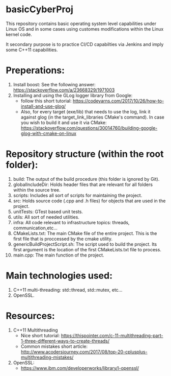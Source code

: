 # basicCyberProj
This repository contains basic operating system level capabilities under Linux OS and in some cases using customes modifications within the Linux kernel code.

It secondary purpose is to practice CI/CD capabilties via Jenkins and imply some C++11 capabilities. 

# Preperations:
1. Install boost: See the following answer: https://stackoverflow.com/a/23668329/1971003
2. Installing and using the GLog logger library from Google:
	- follow this short tutorial: https://codeyarns.com/2017/10/26/how-to-install-and-use-glog/
	- Also, for every target (exe/lib) that needs to use the log, link it against glog (in the target_link_libraries CMake's command).
	In case you wish to build it and use it via CMake: https://stackoverflow.com/questions/30014760/building-google-glog-with-cmake-on-linux

# Repository structure (within the root folder):
1. build: The output of the build procedure (this folder is ignored by Git). 
2. globalIncludeDir: Holds header files that are relevant for all folders within the source tree.
3. scripts: Includes all sort of scripts for maintaining the project.
4. src: Holds source code (.cpp and .h files) for objects that are used in the project.
5. unitTests: GTest based unit tests.
6. utils: All sort of needed utilities.
7. infra: All code relevant to infrastructure topics: threads, communication,etc...
8. CMakeLists.txt: The main CMake file of the entire project. This is the first file that is proccessed by the cmake utility.
9. genericBuildProjectScript.sh: The script used to build the project. Its first argument is the location of the first CMakeLists.txt file to process.
10. main.cpp: The main function of the project.

# Main technologies used:
1. C++11 multi-threading: std::thread, std::mutex, etc...
2. OpenSSL.

# Resources:
1. C++11 Multithreading
	- Nice short tutorial: https://thispointer.com/c-11-multithreading-part-1-three-different-ways-to-create-threads/
	- Common mistakes short article: http://www.acodersjourney.com/2017/08/top-20-cplusplus-multithreading-mistakes/
2. OpenSSL: 
	- https://www.ibm.com/developerworks/library/l-openssl/


